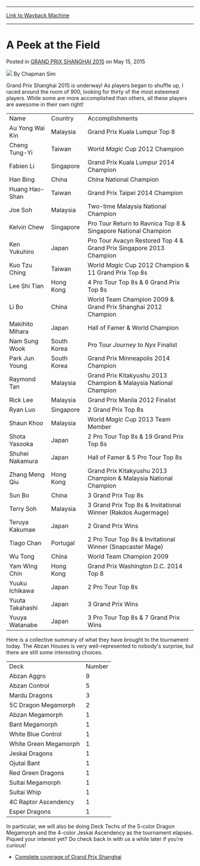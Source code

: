 
---
[Link to Wayback Machine](https://web.archive.org/web/20151118062159/http://magic.wizards.com/en/events/coverage/gpsha15/peek-field-2015-05-15)

[_metadata_:author]:- "Chapman Sim"
[_metadata_:description]:- "Grand Prix Shanghai 2015 is underway! As players began to shuffle up, I raced around the room of 900, looking for thirty of the most esteemed players. While some are more accomplished than others, all these players are awesome in their own right!"
[_metadata_:generator]:- "Drupal 7 (http://drupal.org)"
[_metadata_:node]:- "389451"
[_metadata_:publish_date]:- "2015-05-15"
[_metadata_:source]:- "div-main-content"
[_metadata_:title]:- "A Peek at the Field"
[_metadata_:wayback_capture_timestamp]:- "2015-11-18 06:21:59"
[_metadata_:wayback_raw_url]:- "https://web.archive.org/web/20151118062159id_/http://magic.wizards.com/en/events/coverage/gpsha15/peek-field-2015-05-15"
[_metadata_:wayback_url]:- "http://magic.wizards.com/en/events/coverage/gpsha15/peek-field-2015-05-15"
---


A Peek at the Field
===================



 Posted in [GRAND PRIX SHANGHAI 2015](/en/events/coverage/gpsha15)
 on May 15, 2015 






![](https://media.magic.wizards.com/styles/auth_small/public/images/person/chapman_icon_0.jpg)
By Chapman Sim











Grand Prix Shanghai 2015 is underway! As players began to shuffle up, I raced around the room of 900, looking for thirty of the most esteemed players. While some are more accomplished than others, all these players are awesome in their own right!




|  |  |  |
| --- | --- | --- |
| Name | Country | Accomplishments |
| Au Yong Wai Kin | Malaysia | Grand Prix Kuala Lumpur Top 8 |
| Cheng Tung-Yi | Taiwan | World *Magic* Cup 2012 Champion |
| Fabien Li | Singapore | Grand Prix Kuala Lumpur 2014 Champion |
| Han Bing | China | China National Champion |
| Huang Hao-Shan | Taiwan | Grand Prix Taipei 2014 Champion |
| Joe Soh | Malaysia | Two-time Malaysia National Champion |
| Kelvin Chew | Singapore | Pro Tour Return to Ravnica Top 8 & Singapore National Champion |
| Ken Yukuhiro | Japan | Pro Tour Avacyn Restored Top 4 & Grand Prix Singapore 2013 Champion |
| Kuo Tzu Ching | Taiwan | World *Magic* Cup 2012 Champion & 11 Grand Prix Top 8s |
| Lee Shi Tian | Hong Kong | 4 Pro Tour Top 8s & 6 Grand Prix Top 8s |
| Li Bo | China | World Team Champion 2009 & Grand Prix Shanghai 2012 Champion |
| Makihito Mihara | Japan | Hall of Famer & World Champion |
| Nam Sung Wook | South Korea | Pro Tour *Journey to Nyx* Finalist |
| Park Jun Young | South Korea | Grand Prix Minneapolis 2014 Champion |
| Raymond Tan | Malaysia | Grand Prix Kitakyushu 2013 Champion & Malaysia National Champion |
| Rick Lee | Malaysia | Grand Prix Manila 2012 Finalist |
| Ryan Luo | Singapore | 2 Grand Prix Top 8s |
| Shaun Khoo | Malaysia | World *Magic* Cup 2013 Team Member |
| Shota Yasooka | Japan | 2 Pro Tour Top 8s & 19 Grand Prix Top 8s |
| Shuhei Nakamura | Japan | Hall of Famer & 5 Pro Tour Top 8s |
| Zhang Meng Qiu | Hong Kong | Grand Prix Kitakyushu 2013 Champion & Malaysia National Champion |
| Sun Bo | China | 3 Grand Prix Top 8s |
| Terry Soh | Malaysia | 3 Grand Prix Top 8s & Invitational Winner (Rakdos Augermage) |
| Teruya Kakumae | Japan | 2 Grand Prix Wins |
| Tiago Chan | Portugal | 2 Pro Tour Top 8s & Invitational Winner (Snapcaster Mage) |
| Wu Tong | China | World Team Champion 2009 |
| Yam Wing Chin | Hong Kong | Grand Prix Washington D.C. 2014 Top 8 |
| Yuuku Ichikawa | Japan | 2 Pro Tour Top 8s |
| Yuuta Takahashi | Japan | 3 Grand Prix Wins |
| Yuuya Watanabe | Japan | 3 Pro Tour Top 8s & 7 Grand Prix Wins |

Here is a collective summary of what they have brought to the tournament today. The Abzan Houses is very well-represented to nobody's surprise, but there are still some interesting choices.




|  |  |
| --- | --- |
| Deck | Number |
| Abzan Aggro | 9 |
| Abzan Control | 5 |
| Mardu Dragons | 3 |
| 5C Dragon Megamorph | 2 |
| Abzan Megamorph | 1 |
| Bant Megamorph | 1 |
| White Blue Control | 1 |
| White Green Megamorph | 1 |
| Jeskai Dragons | 1 |
| Ojutai Bant | 1 |
| Red Green Dragons | 1 |
| Sultai Megamorph | 1 |
| Sultai Whip | 1 |
| 4C Raptor Ascendency | 1 |
| Esper Dragons | 1 |

In particular, we will also be doing Deck Techs of the 5-color Dragon Megamorph and the 4-color Jeskai Ascendency as the tournament elapses. Piqued your interest yet? Do check back in with us a while later if you're curious!


* [Complete coverage of Grand Prix Shanghai](/node/384346)






